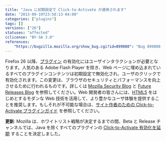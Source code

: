 ```yaml
---
title: "Java に初期設定で Click-to-Activate が適用されます"
date: "2013-09-19T23:58:13-04:00"
categories: ["plugins"]
tags: []
versions: ["26"]
statuses: "affected"
cclicense: "BY-SA 3.0"
references:
    "https://bugzilla.mozilla.org/show_bug.cgi?id=899080": "Bug 899080 – Make plugins default to click-to-play"
---
```

Firefox 26 以降、[プラグイン](https://developer.mozilla.org/ja/docs/Plugins) の有効化にはユーザインタラクションが必要となります。人気のある Adobe Flash Player を除き、Web ページに埋め込まれているすべてのプラグインコンテンツは初期設定で無効化され、ユーザのクリックで有効化されます。この変更は、ブラウザのセキュリティとパフォーマンスを向上させるために行われるものです。詳しくは [Mozilla Security Blog](https://blog.mozilla.org/security/2013/01/29/putting-users-in-control-of-plugins/) と [Future Releases Blog](https://blog.mozilla.org/futurereleases/2013/09/24/plugin-activation-in-firefox/) を参照してください。Web 開発者の皆さんには、[HTML5](https://developer.mozilla.org/ja/docs/Web/Guide/HTML/HTML5) をはじめとするモダンな Web 技術を活用して、より豊かなユーザ体験を提供することを推奨します。もしそれが不可能な場合は、[サイト作者のための Click-to-Activate プラグインガイド](https://developer.mozilla.org/ja/docs/Site_Author_Guide_for_Click-To-Activate_Plugins) を参照してください。

**更新**: Mozilla は、ホワイトリスト戦略が決定するまでの間、Beta と Release チャンネルでは、Java を除くすべてのプラグインの [Click-to-Activate 有効化を延期](https://bugzilla.mozilla.org/show_bug.cgi?id=941137) することを決定しました。
